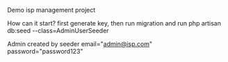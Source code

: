 Demo isp management project

How can it start?
first generate key, then run migration and run  php artisan db:seed --class=AdminUserSeeder

Admin created by seeder
email="admin@isp.com"
password="password123"

